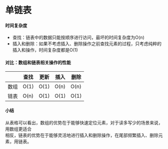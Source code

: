 # 单链表
#### 时间复杂度
- 查找：链表中的数据只能按顺序进行访问，最坏的时间复杂度为O(n)  
- 插入和删除：如果不考虑插入、删除操作之前查找元素的过程，只考虑纯粹的插入和操作，时间复杂度都是O(1)  
#### 对比：数组和链表相关操作的性能
|     | 查找 | 更新  |  插入 | 删除  |
| ----| --- | ---- | -----|  ---  |
| 数组 | O(1)| O(1) | O(n) |  O(n) |
| 链表 | O(n)| O(1) | O(1) |  O(1) |
#### 小结  
从表格可以看出，数组的优势在于能够快速定位元素，对于读多写少的场景来说，用数组更适合  
相反，链表的优势在于能够灵活地进行插入和删除操作，在尾部频繁插入、删除元素，用链表。